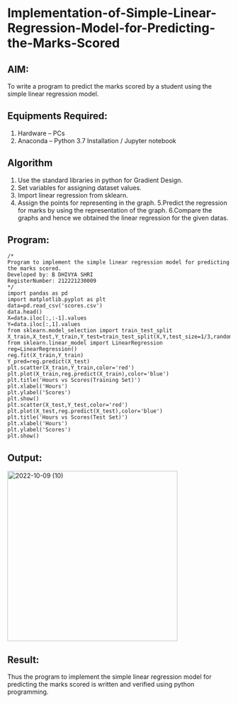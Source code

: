 # Implementation-of-Simple-Linear-Regression-Model-for-Predicting-the-Marks-Scored

## AIM:
To write a program to predict the marks scored by a student using the simple linear regression model.

## Equipments Required:
1. Hardware – PCs
2. Anaconda – Python 3.7 Installation / Jupyter notebook

## Algorithm
1. Use the standard libraries in python for Gradient Design.
2. Set variables for assigning dataset values.
3. Import linear regression from sklearn.
4. Assign the points for representing in the graph.
5.Predict the regression for marks by using the representation of the graph.
6.Compare the graphs and hence we obtained the linear regression for the given datas.

## Program:
```
/*
Program to implement the simple linear regression model for predicting the marks scored.
Developed by: B DHIVYA SHRI
RegisterNumber: 212221230009
*/
import pandas as pd
import matplotlib.pyplot as plt
data=pd.read_csv('scores.csv')
data.head()
X=data.iloc[:,:-1].values
Y=data.iloc[:,1].values
from sklearn.model_selection import train_test_split
X_train,X_test,Y_train,Y_test=train_test_split(X,Y,test_size=1/3,random_state=0)
from sklearn.linear_model import LinearRegression
reg=LinearRegression()
reg.fit(X_train,Y_train)
Y_pred=reg.predict(X_test)
plt.scatter(X_train,Y_train,color='red')
plt.plot(X_train,reg.predict(X_train),color='blue')
plt.title('Hours vs Scores(Training Set)')
plt.xlabel('Hours')
plt.ylabel('Scores')
plt.show()
plt.scatter(X_test,Y_test,color='red')
plt.plot(X_test,reg.predict(X_test),color='blue')
plt.title('Hours vs Scores(Test Set)')
plt.xlabel('Hours')
plt.ylabel('Scores')
plt.show()
```

## Output:
<img width="384" alt="2022-10-09 (10)" src="https://user-images.githubusercontent.com/94505585/194760475-63b237f5-e119-4724-a4ce-aa34a516ca24.png">

## Result:
Thus the program to implement the simple linear regression model for predicting the marks scored is written and verified using python programming.
